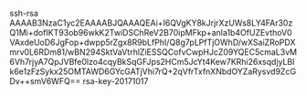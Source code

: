 ssh-rsa AAAAB3NzaC1yc2EAAAABJQAAAQEAi+I6QVgKY8kJrjrXzUWs8LY4FAr30zQ1Mi+dofIKT93ob96wkK2TwiDSChReV2B70ipMFkp+anla1b4OfUZEvthoV0VAxdeUoD6JgFop+dwpp5rZgx8R9bLfPhI/Q8g7pLPfTjOWhD/wXSaiZRoPDXmrv0L6RDm81/wBN294SktVaVtrhlZiESSQCofvCwpHJcZ09YQEC5cmaL3vM6Vh7rjyA7QpJVBfe0lzo4cqyBkSqGFJps2HCm5JcYt4Kew7KRhi26xsqdjyLBIk6e1zFzSykx25OMTAWD6GYcGATjVhi7rQ+2qVfrTxfnXNbdOYZaRysvd9ZcGDv++smV6WFQ== rsa-key-20171017
